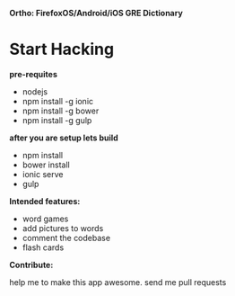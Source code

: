 **Ortho: FirefoxOS/Android/iOS GRE Dictionary**

Start Hacking
=============

**pre-requites**
- nodejs
- npm install -g ionic
- npm install -g bower
- npm install -g gulp

**after you are setup lets build**
- npm install
- bower install
- ionic serve
- gulp


**Intended features:**
- word games
- add pictures to words
- comment the codebase
- flash cards

**Contribute:**

help me to make this app awesome. send me pull requests